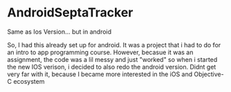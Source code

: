# AndroidSeptaTracker
Same as Ios Version... but in android

So, I had this already set up for android. It was a project that i had to do for an intro to app programming course. However, 
becasue it was an assignment, the code was a lil messy and just "worked" so when i started the new IOS verison, i decided to also redo the android version.
Didnt get very far with it, because I became more interested in the iOS and Objective-C ecosystem 
